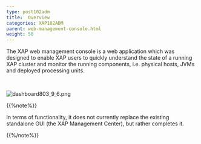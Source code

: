 ```yaml
---
type: post102adm
title:  Overview
categories: XAP102ADM
parent: web-management-console.html
weight: 50
---
```





The XAP web management console is a web application which was designed to enable XAP users to quickly understand the state of a running XAP cluster and monitor the running components, i.e. physical hosts, JVMs and deployed processing units.

<br>

![dashboard803_9_6.png](/attachment_files/web-console/dashboard.jpg)

{{%note%}}

In terms of functionality, it does not currently replace the existing standalone GUI (the XAP Management Center), but rather completes it.

{{%/note%}}


